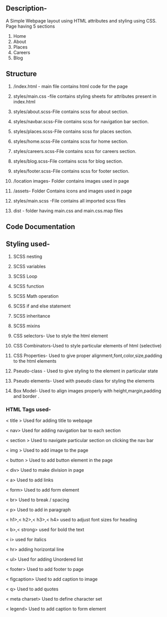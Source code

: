 ## Description-

A Simple Webpage layout using HTML attributes and styling using CSS.
Page having 5 sections
1. Home
2. About
3. Places
4. Careers
5. Blog

## Structure
1. /index.html - main file contains html code for the page

2. styles/main.css -file contains styling sheets for attributes present in index.html

3. styles/about.scss-File contains scss for about section.

4. styles/navbar.scss-File contains scss for navigation bar section.

5. styles/places.scss-File contains scss for places section.

6. styles/home.scss-File contains scss for home section.

7. styles/careers.scss-File contains scss for careers section.

8. styles/blog.scss-File contains scss for blog section.

9. styles/footer.scss-File contains scss for footer section.

10. /location images- Folder contains images used in page

11. /assets- Folder Contains icons and images used in page

12. styles/main.scss -File contains all imported scss files

13. dist - folder having main.css and main.css.map files

## Code Documentation

## Styling used-

1. SCSS nesting
2. SCSS variables
3. SCSS Loop
4. SCSS function
5. SCSS Math operation
6. SCSS if and else statement
7. SCSS inheritance
8. SCSS mixins


1. CSS selectors- Use to style the html element 
2. CSS Combinators-Used to style particular elements of html (selective)
3. CSS Properties- Used to give proper alignment,font,color,size,padding to the html elements
4. Pseudo-class - Used to give styling to the element in particular state
5. Pseudo elements- Used with pseudo class for styling the elements
6. Box Model- Used to align images properly with height,margin,padding and border .
   
### HTML Tags used-
< title > Used for adding title to webpage

< nav> Used for adding navigation bar to each section

< section > Used to navigate particular section on clicking the nav bar

< img > Used to add image to the page

< button > Used to add button element in the page

< div> Used to make division in page

< a> Used to add links 

< form> Used to add form element 

< br> Used to break / spacing

< p> Used to add in paragraph

< h1>,< h2>,< h3>,< h4> used to adjust font sizes for heading 

< b>,< strong> used for bold the text

< i> used for italics

< hr> adding horizontal line 

< ul>  Used for adding Unordered list

< footer> Used to add footer to page

< figcaption> Used to add caption to image

< q> Used to add quotes 

< meta charset> Used to define character set

< legend> Used to add caption to form element